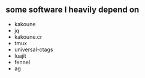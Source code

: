 ## some software I heavily depend on

- kakoune
- jq
- kakoune.cr
- tmux
- universal-ctags
- luajit
- fennel
- ag
